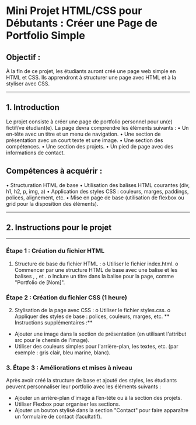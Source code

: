 # Mini Projet HTML/CSS pour Débutants : Créer une Page de Portfolio Simple
## Objectif :
À la fin de ce projet, les étudiants auront créé une page web simple en HTML et CSS. Ils apprendront à structurer une page avec HTML et à la styliser avec CSS.
________________________________________
## 1. Introduction
Le projet consiste à créer une page de portfolio personnel pour un(e) fictif/ve étudiant(e). La page devra comprendre les éléments suivants :
•	Un en-tête avec un titre et un menu de navigation.
•	Une section de présentation avec un court texte et une image.
•	Une section des compétences.
•	Une section des projets.
•	Un pied de page avec des informations de contact.
## Compétences à acquérir :
•	Structuration HTML de base
•	Utilisation des balises HTML courantes (div, h1, h2, p, img, a)
•	Application des styles CSS : couleurs, marges, paddings, polices, alignement, etc.
•	Mise en page de base (utilisation de flexbox ou grid pour la disposition des éléments).
________________________________________
## 2. Instructions pour le projet
________________________________________
### Étape 1 : Création du fichier HTML 
1.	Structure de base du fichier HTML :
o	Utiliser le fichier index.html.
o	Commencer par une structure HTML de base avec une balise <!DOCTYPE html> et les balises <html>, <head>, et <body>.
o	Inclure un titre dans la balise <head> pour la page, comme "Portfolio de [Nom]".
### Étape 2 : Création du fichier CSS (1 heure)
2.	Stylisation de la page avec CSS :
o	Utiliser le fichier styles.css.
o	Appliquer des styles de base : polices, couleurs, marges, etc.
** Instructions supplémentaires :**
-	Ajouter une image dans la section de présentation (en utilisant l'attribut src pour le chemin de l'image).
-	Utiliser des couleurs simples pour l'arrière-plan, les textes, etc. (par exemple : gris clair, bleu marine, blanc).

### 3. Étape 3 : Améliorations et mises à niveau 
Après avoir créé la structure de base et ajouté des styles, les étudiants peuvent personnaliser leur portfolio avec les éléments suivants :
-	Ajouter un arrière-plan d'image à l’en-tête ou à la section des projets.
-	Utiliser Flexbox pour organiser les sections.
-	Ajouter un bouton stylisé dans la section "Contact" pour faire apparaître un formulaire de contact (facultatif).

